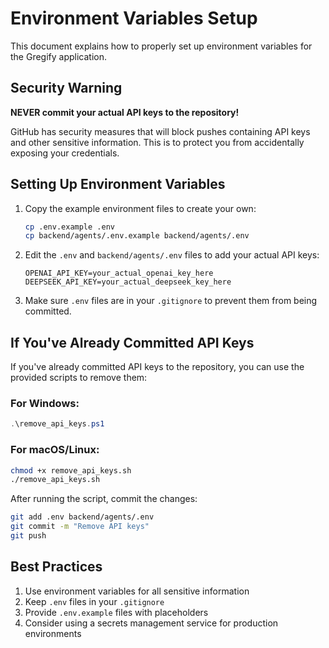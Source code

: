 # Environment Variables Setup

This document explains how to properly set up environment variables for the Gregify application.

## Security Warning

**NEVER commit your actual API keys to the repository!** 

GitHub has security measures that will block pushes containing API keys and other sensitive information. This is to protect you from accidentally exposing your credentials.

## Setting Up Environment Variables

1. Copy the example environment files to create your own:
   ```bash
   cp .env.example .env
   cp backend/agents/.env.example backend/agents/.env
   ```

2. Edit the `.env` and `backend/agents/.env` files to add your actual API keys:
   ```
   OPENAI_API_KEY=your_actual_openai_key_here
   DEEPSEEK_API_KEY=your_actual_deepseek_key_here
   ```

3. Make sure `.env` files are in your `.gitignore` to prevent them from being committed.

## If You've Already Committed API Keys

If you've already committed API keys to the repository, you can use the provided scripts to remove them:

### For Windows:
```powershell
.\remove_api_keys.ps1
```

### For macOS/Linux:
```bash
chmod +x remove_api_keys.sh
./remove_api_keys.sh
```

After running the script, commit the changes:
```bash
git add .env backend/agents/.env
git commit -m "Remove API keys"
git push
```

## Best Practices

1. Use environment variables for all sensitive information
2. Keep `.env` files in your `.gitignore`
3. Provide `.env.example` files with placeholders
4. Consider using a secrets management service for production environments 